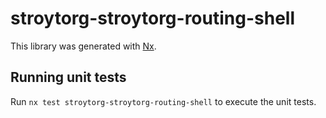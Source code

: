 # stroytorg-stroytorg-routing-shell

This library was generated with [Nx](https://nx.dev).

## Running unit tests

Run `nx test stroytorg-stroytorg-routing-shell` to execute the unit tests.

